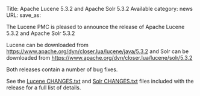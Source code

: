 Title: Apache Lucene 5.3.2 and Apache Solr 5.3.2 Available
category: news
URL: 
save_as: 

The Lucene PMC is pleased to announce the release of Apache Lucene 5.3.2 and Apache Solr 5.3.2

Lucene can be downloaded from <https://www.apache.org/dyn/closer.lua/lucene/java/5.3.2>
and Solr can be downloaded from <https://www.apache.org/dyn/closer.lua/lucene/solr/5.3.2>

Both releases contain a number of bug fixes.

See the [Lucene CHANGES.txt](/core/5_3_2/changes/Changes.html) and
[Solr CHANGES.txt](/solr/5_3_2/changes/Changes.html) files included
with the release for a full list of details.

